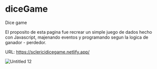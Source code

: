 
# diceGame
Dice game

El proposito de esta pagina fue recrear un simple juego de dados hecho con Javascript, majenando eventos y programando segun la logica de ganador - perdedor.

URL: https://sclericidicegame.netlify.app/


![Untitled 12](https://user-images.githubusercontent.com/68576069/118684557-b4426080-b7d8-11eb-8503-8a7da240e437.jpg)
